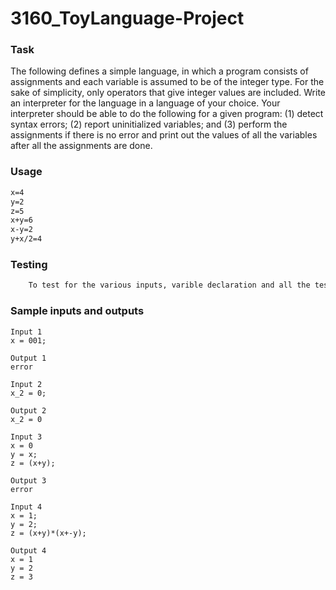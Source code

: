 # 3160_ToyLanguage-Project

### Task
The following defines a simple language, in which a program consists of assignments and each variable is assumed to be of the integer type. For the sake of simplicity, only operators that give integer values are included. Write an interpreter for the language in a language of your choice. Your interpreter should be able to do the following for a given program: (1) detect syntax errors; (2) report uninitialized variables; and (3) perform the assignments if there is no error and print out the values of all the variables after all the assignments are done.


### Usage
```cmd
x=4
y=2
z=5
x+y=6
x-y=2
y+x/2=4
```

### Testing
``` cmd
    To test for the various inputs, varible declaration and all the test code must be in the parser function in the bottom of the code.
```

### Sample inputs and outputs
    Input 1
    x = 001;

    Output 1
    error

    Input 2
    x_2 = 0;

    Output 2
    x_2 = 0

    Input 3
    x = 0
    y = x;
    z = (x+y);

    Output 3
    error

    Input 4
    x = 1;
    y = 2;
    z = (x+y)*(x+-y);

    Output 4
    x = 1
    y = 2
    z = 3
